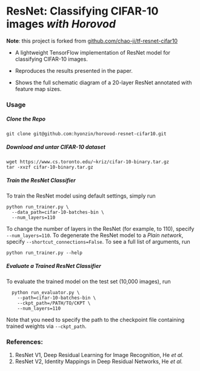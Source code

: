 # ResNet: Classifying CIFAR-10 images *with Horovod*

**Note**: this project is forked from [github.com/chao-ji/tf-resnet-cifar10](https://www.github.com/chao-ji/tf-resnet-cifar10)

* A lightweight TensorFlow implementation of ResNet model for classifying CIFAR-10 images. 

* Reproduces the results presented in the paper.

* Shows the full schematic diagram of a 20-layer ResNet annotated with feature map sizes.

### Usage
##### Clone the Repo
```
git clone git@github.com:hyonzin/horovod-resnet-cifar10.git
```
##### Download and untar CIFAR-10 dataset
```
wget https://www.cs.toronto.edu/~kriz/cifar-10-binary.tar.gz
tar -xvzf cifar-10-binary.tar.gz
```
##### Train the ResNet Classifier
To train the ResNet model using default settings, simply run
```
python run_trainer.py \
  --data_path=cifar-10-batches-bin \
  --num_layers=110
```
To change the number of layers in the ResNet (for example, to 110), specify `--num_layers=110`. To degenerate the ResNet model to a *Plain network*, specify `--shortcut_connections=False`. To see a full list of arguments, run
```
python run_trainer.py --help
```
##### Evaluate a Trained ResNet Classifier
To evaluate the trained model on the test set (10,000 images), run
```
  python run_evaluator.py \
    --path=cifar-10-batches-bin \
    --ckpt_path=/PATH/TO/CKPT \
    --num_layers=110
```
Note that you need to specify the path to the checkpoint file containing trained weights via `--ckpt_path`.

### References:
  1. <a name="myfootnote1">ResNet V1</a>, Deep Residual Learning for Image Recognition, He *et al.*
  2. <a name="myfootnote2">ResNet V2</a>, Identity Mappings in Deep Residual Networks, He *et al.*
